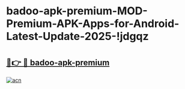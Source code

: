 # badoo-apk-premium-MOD-Premium-APK-Apps-for-Android-Latest-Update-2025-!jdgqz

# <h2><a href="https://xkkjkf.esa.edu.pl?title=badoo-apk-premium&ref=jdgqz">🔗👉 🔴 badoo-apk-premium</a></h2>

[![acn](https://github.com/user-attachments/assets/0f9c940e-d8b0-45ae-aac7-cd30a18b3e1c)](https://xkkjkf.esa.edu.pl?title=badoo-apk-premium&ref=jdgqz)

